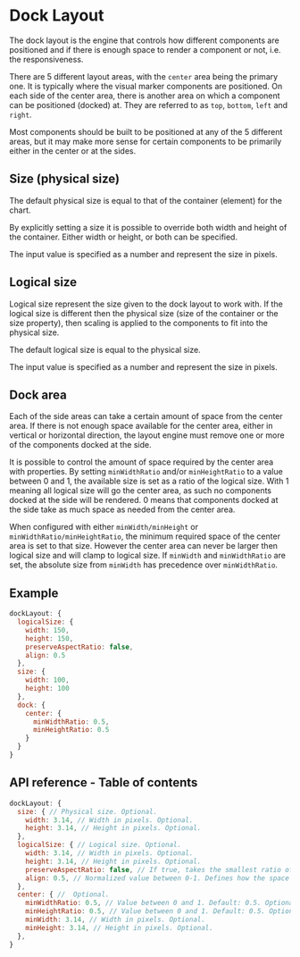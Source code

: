 # Dock Layout

The dock layout is the engine that controls how different components are positioned and if there is enough space to render a component or not, i.e. the responsiveness.

There are 5 different layout areas, with the `center` area being the primary one. It is typically where the visual marker components are positioned. On each side of the center area, there is another area on which a component can be positioned (docked) at. They are referred to as `top`, `bottom`, `left` and `right`.

Most components should be built to be positioned at any of the 5 different areas, but it may make more sense for certain components to be primarily either in the center or at the sides.

## Size (physical size)

The default physical size is equal to that of the container (element) for the chart.

By explicitly setting a size it is possible to override both width and height of the container. Either width or height, or both can be specified.

The input value is specified as a number and represent the size in pixels.

## Logical size

Logical size represent the size given to the dock layout to work with. If the logical size is different then the physical size (size of the container or the size property), then scaling is applied to the components to fit into the physical size.

The default logical size is equal to the physical size.

The input value is specified as a number and represent the size in pixels.

## Dock area

Each of the side areas can take a certain amount of space from the center area. If there is not enough space available for the center area, either in vertical or horizontal direction, the layout engine must remove one or more of the components docked at the side.

It is possible to control the amount of space required by the center area with properties. By setting `minWidthRatio` and/or `minHeightRatio` to a value between 0 and 1, the available size is set as a ratio of the logical size. With 1 meaning all logical size will go the center area, as such no components docked at the side will be rendered. 0 means that components docked at the side take as much space as needed from the center area.

When configured with either `minWidth/minHeight` or `minWidthRatio/minHeightRatio`, the minimum required space of the center area is set to that size. However the center area can never be larger then logical size and will clamp to logical size. If `minWidth` and `minWidthRatio` are set, the absolute size from `minWidth` has precedence over `minWidthRatio`.

## Example

```js
dockLayout: {
  logicalSize: {
    width: 150,
    height: 150,
    preserveAspectRatio: false,
    align: 0.5
  },
  size: {
    width: 100,
    height: 100
  },
  dock: {
    center: {
      minWidthRatio: 0.5,
      minHeightRatio: 0.5
    }
  }
}
```

## API reference - Table of contents

```js
dockLayout: {
  size: { // Physical size. Optional.
    width: 3.14, // Width in pixels. Optional.
    height: 3.14, // Height in pixels. Optional.
  },
  logicalSize: { // Logical size. Optional.
    width: 3.14, // Width in pixels. Optional.
    height: 3.14, // Height in pixels. Optional.
    preserveAspectRatio: false, // If true, takes the smallest ratio of width/height between logical and physical size ( physical / logical ). Default: false. Optional.
    align: 0.5, // Normalized value between 0-1. Defines how the space around the scaled axis is spread in the container, with 0.5 meaning the spread is equal on both sides. Only applicable if preserveAspectRatio is set to true. Default: 0.5. Optional.
  },
  center: { //  Optional.
    minWidthRatio: 0.5, // Value between 0 and 1. Default: 0.5. Optional.
    minHeightRatio: 0.5, // Value between 0 and 1. Default: 0.5. Optional.
    minWidth: 3.14, // Width in pixels. Optional.
    minHeight: 3.14, // Height in pixels. Optional.
  },
}
```
